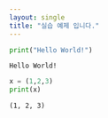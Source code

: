 ```yaml
---
layout: single
title: "실습 예제 입니다."
---
```


```python
print("Hello World!")
```

    Hello World!
    


```python
x = (1,2,3)
print(x)
```

    (1, 2, 3)
    

